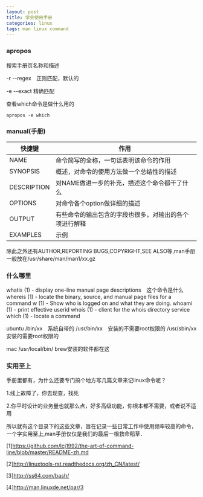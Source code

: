 ```yaml
---
layout: post
title: 学会使用手册
categories: linux
tags: man linux command
---
```


### apropos　
搜索手册页名称和描述

-r --regex　正则匹配，默认的　

-e --exact  精确匹配

查看which命令是做什么用的

    apropos -e which
    
### manual(手册)

| 快捷键| 作用  |
| -----  | ----- |
| NAME | 命令简写的全称，一句话表明该命令的作用 |
| SYNOPSIS | 概述，对命令的使用方法做一个总结性的描述 |
| DESCRIPTION | 对NAME做进一步的补充，描述这个命令都干了什么 |
| OPTIONS | 对命令各个option做详细的描述 |
| OUTPUT | 有些命令的输出包含的字段也很多，对输出的各个项进行解释 |
| EXAMPLES | 示例 |

除此之外还有AUTHOR,REPORTING BUGS,COPYRIGHT,SEE ALSO等,man手册一般放在/usr/share/man/man1/xx.gz

### 什么哪里

whatis (1)           - display one-line manual page descriptions　这个命令是什么
whereis (1)          - locate the binary, source, and manual page files for a command
w (1)                - Show who is logged on and what they are doing.
whoami (1)           - print effective userid
whois (1)            - client for the whois directory service
which (1)            - locate a command

ubuntu
/bin/xx　系统自带的
/usr/bin/xx　安装的不需要root权限的
/usr/sbin/xx 安装的需要root权限的

mac 
/usr/local/bin/ brew安装的软件都在这

### 实用至上
手册里都有，为什么还要专门搞个地方写几篇文章来记linux命令呢？

1.线上故障了，你去现查，找死

2.你平时设计的业务量也就那么点，好多高级功能，你根本都不需要，或者说不适用

所以就有这个目录下的这些文章，旨在记录一些日常工作中使用频率较高的命令，一个字实用至上,man手册仅仅是我们的最后一根救命稻草．

[1]<https://github.com/lcj1992/the-art-of-command-line/blob/master/README-zh.md>

[2]<http://linuxtools-rst.readthedocs.org/zh_CN/latest/>

[3]<http://ss64.com/bash/>

[4]<http://man.linuxde.net/par/3>